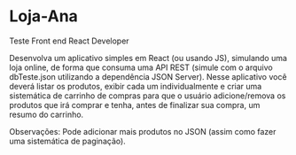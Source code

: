 # Loja-Ana
Teste  Front end React Developer

Desenvolva um aplicativo simples em React (ou usando JS), simulando uma loja online, de forma que consuma uma API REST (simule com o arquivo dbTeste.json utilizando a dependência JSON Server). Nesse aplicativo você deverá listar os produtos, exibir cada um individualmente e criar uma sistemática de carrinho de compras para que o usuário adicione/remova os produtos que irá comprar e tenha, antes de finalizar sua compra, um resumo do carrinho.

Observações:
Pode adicionar mais produtos no JSON (assim como fazer uma sistemática de paginação).
